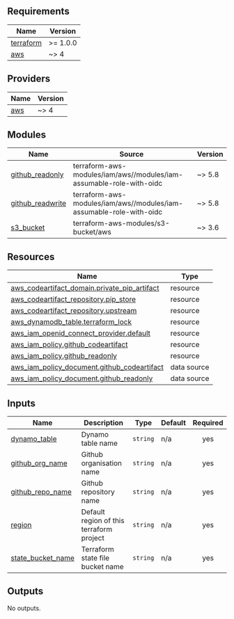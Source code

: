<!-- BEGIN_TF_DOCS -->
## Requirements

| Name | Version |
|------|---------|
| <a name="requirement_terraform"></a> [terraform](#requirement\_terraform) | >= 1.0.0 |
| <a name="requirement_aws"></a> [aws](#requirement\_aws) | ~> 4 |

## Providers

| Name | Version |
|------|---------|
| <a name="provider_aws"></a> [aws](#provider\_aws) | ~> 4 |

## Modules

| Name | Source | Version |
|------|--------|---------|
| <a name="module_github_readonly"></a> [github\_readonly](#module\_github\_readonly) | terraform-aws-modules/iam/aws//modules/iam-assumable-role-with-oidc | ~> 5.8 |
| <a name="module_github_readwrite"></a> [github\_readwrite](#module\_github\_readwrite) | terraform-aws-modules/iam/aws//modules/iam-assumable-role-with-oidc | ~> 5.8 |
| <a name="module_s3_bucket"></a> [s3\_bucket](#module\_s3\_bucket) | terraform-aws-modules/s3-bucket/aws | ~> 3.6 |

## Resources

| Name | Type |
|------|------|
| [aws_codeartifact_domain.private_pip_artifact](https://registry.terraform.io/providers/hashicorp/aws/latest/docs/resources/codeartifact_domain) | resource |
| [aws_codeartifact_repository.pip_store](https://registry.terraform.io/providers/hashicorp/aws/latest/docs/resources/codeartifact_repository) | resource |
| [aws_codeartifact_repository.upstream](https://registry.terraform.io/providers/hashicorp/aws/latest/docs/resources/codeartifact_repository) | resource |
| [aws_dynamodb_table.terraform_lock](https://registry.terraform.io/providers/hashicorp/aws/latest/docs/resources/dynamodb_table) | resource |
| [aws_iam_openid_connect_provider.default](https://registry.terraform.io/providers/hashicorp/aws/latest/docs/resources/iam_openid_connect_provider) | resource |
| [aws_iam_policy.github_codeartifact](https://registry.terraform.io/providers/hashicorp/aws/latest/docs/resources/iam_policy) | resource |
| [aws_iam_policy.github_readonly](https://registry.terraform.io/providers/hashicorp/aws/latest/docs/resources/iam_policy) | resource |
| [aws_iam_policy_document.github_codeartifact](https://registry.terraform.io/providers/hashicorp/aws/latest/docs/data-sources/iam_policy_document) | data source |
| [aws_iam_policy_document.github_readonly](https://registry.terraform.io/providers/hashicorp/aws/latest/docs/data-sources/iam_policy_document) | data source |

## Inputs

| Name | Description | Type | Default | Required |
|------|-------------|------|---------|:--------:|
| <a name="input_dynamo_table"></a> [dynamo\_table](#input\_dynamo\_table) | Dynamo table name | `string` | n/a | yes |
| <a name="input_github_org_name"></a> [github\_org\_name](#input\_github\_org\_name) | Github organisation name | `string` | n/a | yes |
| <a name="input_github_repo_name"></a> [github\_repo\_name](#input\_github\_repo\_name) | Github repository name | `string` | n/a | yes |
| <a name="input_region"></a> [region](#input\_region) | Default region of this terraform project | `string` | n/a | yes |
| <a name="input_state_bucket_name"></a> [state\_bucket\_name](#input\_state\_bucket\_name) | Terraform state file bucket name | `string` | n/a | yes |

## Outputs

No outputs.
<!-- END_TF_DOCS -->